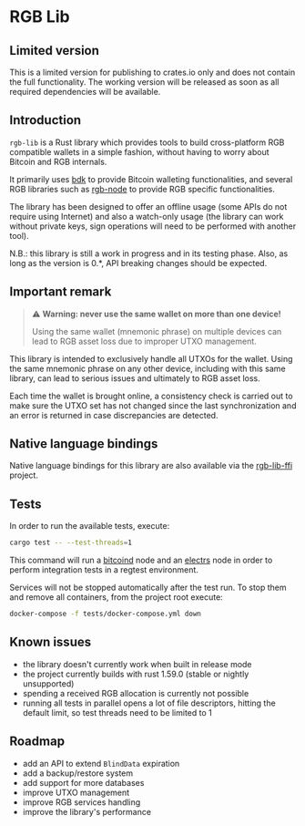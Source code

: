 # RGB Lib

## Limited version

This is a limited version for publishing to crates.io only and does not contain
the full functionality. The working version will be released as soon as all
required dependencies will be available.

## Introduction

`rgb-lib` is a Rust library which provides tools to build cross-platform RGB
compatible wallets in a simple fashion, without having to worry about Bitcoin
and RGB internals.

It primarily uses [bdk] to provide Bitcoin walleting functionalities, and
several RGB libraries such as [rgb-node] to provide RGB specific
functionalities.

The library has been designed to offer an offline usage
(some APIs do not require using Internet) and also a watch-only usage (the
library can work without private keys, sign operations will need to be performed
with another tool).

N.B.: this library is still a work in progress and in its testing phase. Also,
as long as the version is 0.*, API breaking changes should be expected.

## Important remark
> :warning: **Warning: never use the same wallet on more than one device!**
>
> Using the same wallet (mnemonic phrase) on multiple devices can lead to RGB
> asset loss due to improper UTXO management.

This library is intended to exclusively handle all UTXOs for the wallet. Using
the same mnemonic phrase on any other device, including with this same library,
can lead to serious issues and ultimately to RGB asset loss.

Each time the wallet is brought online, a consistency check is carried out to
make sure the UTXO set has not changed since the last synchronization and an
error is returned in case discrepancies are detected.

## Native language bindings
Native language bindings for this library are also available via the
[rgb-lib-ffi] project.

## Tests
In order to run the available tests, execute:
```bash
cargo test -- --test-threads=1
```

This command will run a [bitcoind] node and an [electrs] node in order to
perform integration tests in a regtest environment.

Services will not be stopped automatically after the test run. To stop them and
remove all containers, from the project root execute:
```sh
docker-compose -f tests/docker-compose.yml down
```

## Known issues
- the library doesn't currently work when built in release mode
- the project currently builds with rust 1.59.0 (stable or nightly unsupported)
- spending a received RGB allocation is currently not possible
- running all tests in parallel opens a lot of file descriptors, hitting the
  default limit, so test threads need to be limited to 1

## Roadmap
- add an API to extend `BlindData` expiration
- add a backup/restore system
- add support for more databases
- improve UTXO management
- improve RGB services handling
- improve the library's performance


[bdk]: https://github.com/bitcoindevkit/bdk
[bitcoind]: https://github.com/bitcoin/bitcoin
[electrs]: https://github.com/romanz/electrs
[rgb-lib-ffi]: /rgb-lib-ffi/
[rgb-node]: https://github.com/RGB-WG/rgb-node
